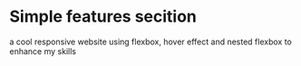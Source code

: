 # Simple features secition

a cool responsive website using flexbox, hover effect and nested flexbox
to enhance my skills
